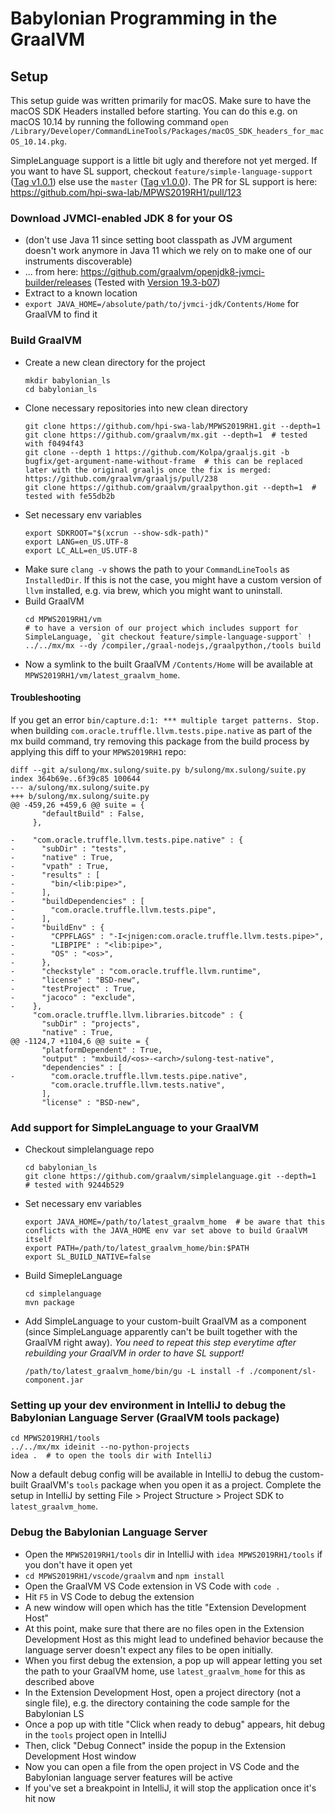 # Babylonian Programming in the GraalVM

## Setup

This setup guide was written primarily for macOS. Make sure to have the macOS SDK Headers installed before starting. You can do this e.g. on macOS 10.14 by running the following command `open /Library/Developer/CommandLineTools/Packages/macOS_SDK_headers_for_macOS_10.14.pkg`.

SimpleLanguage support is a little bit ugly and therefore not yet merged. If you want to have SL support, checkout `feature/simple-language-support` ([Tag v1.0.1](https://github.com/hpi-swa-lab/MPWS2019RH1/releases/tag/v1.0.1)) else use the `master` ([Tag v1.0.0](https://github.com/hpi-swa-lab/MPWS2019RH1/releases/tag/v1.0.0)). The PR for SL support is here: https://github.com/hpi-swa-lab/MPWS2019RH1/pull/123

### Download JVMCI-enabled JDK 8 for your OS

- (don't use Java 11 since setting boot classpath as JVM argument doesn't work anymore in Java 11 which we rely on to make one of our instruments discoverable)
- ... from here: https://github.com/graalvm/openjdk8-jvmci-builder/releases (Tested with [Version 19.3-b07](https://github.com/graalvm/openjdk8-jvmci-builder/releases/tag/jvmci-19.3-b07))
- Extract to a known location
- `export JAVA_HOME=/absolute/path/to/jvmci-jdk/Contents/Home` for GraalVM to find it

### Build GraalVM

- Create a new clean directory for the project
  ```
  mkdir babylonian_ls
  cd babylonian_ls
  ```
- Clone necessary repositories into new clean directory
  ```
  git clone https://github.com/hpi-swa-lab/MPWS2019RH1.git --depth=1
  git clone https://github.com/graalvm/mx.git --depth=1  # tested with f0494f43
  git clone --depth 1 https://github.com/Kolpa/graaljs.git -b bugfix/get-argument-name-without-frame  # this can be replaced later with the original graaljs once the fix is merged: https://github.com/graalvm/graaljs/pull/238
  git clone https://github.com/graalvm/graalpython.git --depth=1  # tested with fe55db2b
  ```
- Set necessary env variables
  ```
  export SDKROOT="$(xcrun --show-sdk-path)"
  export LANG=en_US.UTF-8
  export LC_ALL=en_US.UTF-8
  ```
- Make sure `clang -v` shows the path to your `CommandLineTools` as `InstalledDir`. If this is not the case, you might have a custom version of `llvm` installed, e.g. via brew, which you might want to uninstall.
- Build GraalVM
  ```
  cd MPWS2019RH1/vm
  # to have a version of our project which includes support for SimpleLanguage, `git checkout feature/simple-language-support` !
  ../../mx/mx --dy /compiler,/graal-nodejs,/graalpython,/tools build
  ```
- Now a symlink to the built GraalVM `/Contents/Home` will be available at `MPWS2019RH1/vm/latest_graalvm_home`.

#### Troubleshooting

If you get an error `bin/capture.d:1: *** multiple target patterns. Stop.` when building `com.oracle.truffle.llvm.tests.pipe.native` as part of the mx build command, try removing this package from the build process by applying this diff to your `MPWS2019RH1` repo:

```
diff --git a/sulong/mx.sulong/suite.py b/sulong/mx.sulong/suite.py
index 364b69e..6f39c85 100644
--- a/sulong/mx.sulong/suite.py
+++ b/sulong/mx.sulong/suite.py
@@ -459,26 +459,6 @@ suite = {
       "defaultBuild" : False,
     },

-    "com.oracle.truffle.llvm.tests.pipe.native" : {
-      "subDir" : "tests",
-      "native" : True,
-      "vpath" : True,
-      "results" : [
-        "bin/<lib:pipe>",
-      ],
-      "buildDependencies" : [
-        "com.oracle.truffle.llvm.tests.pipe",
-      ],
-      "buildEnv" : {
-        "CPPFLAGS" : "-I<jnigen:com.oracle.truffle.llvm.tests.pipe>",
-        "LIBPIPE" : "<lib:pipe>",
-        "OS" : "<os>",
-      },
-      "checkstyle" : "com.oracle.truffle.llvm.runtime",
-      "license" : "BSD-new",
-      "testProject" : True,
-      "jacoco" : "exclude",
-    },
     "com.oracle.truffle.llvm.libraries.bitcode" : {
       "subDir" : "projects",
       "native" : True,
@@ -1124,7 +1104,6 @@ suite = {
       "platformDependent" : True,
       "output" : "mxbuild/<os>-<arch>/sulong-test-native",
       "dependencies" : [
-        "com.oracle.truffle.llvm.tests.pipe.native",
         "com.oracle.truffle.llvm.tests.native",
       ],
       "license" : "BSD-new",
```

### Add support for SimpleLanguage to your GraalVM

- Checkout simplelanguage repo
  ```
  cd babylonian_ls
  git clone https://github.com/graalvm/simplelanguage.git --depth=1  # tested with 9244b529
  ```
- Set necessary env variables
  ```
  export JAVA_HOME=/path/to/latest_graalvm_home  # be aware that this conflicts with the JAVA_HOME env var set above to build GraalVM itself
  export PATH=/path/to/latest_graalvm_home/bin:$PATH
  export SL_BUILD_NATIVE=false
  ```
- Build SimepleLanguage
  ```
  cd simplelanguage
  mvn package
  ```
- Add SimpleLanguage to your custom-built GraalVM as a component (since SimpleLanguage apparently can't be built together with the GraalVM right away). _You need to repeat this step everytime after rebuilding your GraalVM in order to have SL support!_
  ```
  /path/to/latest_graalvm_home/bin/gu -L install -f ./component/sl-component.jar
  ```

### Setting up your dev environment in IntelliJ to debug the Babylonian Language Server (GraalVM tools package)

```
cd MPWS2019RH1/tools
../../mx/mx ideinit --no-python-projects
idea .  # to open the tools dir with IntelliJ
```

Now a default debug config will be available in IntelliJ to debug the custom-built GraalVM's `tools` package when you open it as a project. Complete the setup in IntelliJ by setting File > Project Structure > Project SDK to `latest_graalvm_home`.

### Debug the Babylonian Language Server

- Open the `MPWS2019RH1/tools` dir in IntelliJ with `idea MPWS2019RH1/tools` if you don't have it open yet
- `cd MPWS2019RH1/vscode/graalvm` and `npm install`
- Open the GraalVM VS Code extension in VS Code with `code .`
- Hit `F5` in VS Code to debug the extension
- A new window will open which has the title "Extension Development Host"
- At this point, make sure that there are no files open in the Extension Development Host as this might lead to undefined behavior because the language server doesn't expect any files to be open initially.
- When you first debug the extension, a pop up will appear letting you set the path to your GraalVM home, use `latest_graalvm_home` for this as described above
- In the Extension Development Host, open a project directory (not a single file), e.g. the directory containing the code sample for the Babylonian LS
- Once a pop up with title "Click when ready to debug" appears, hit debug in the `tools` project open in IntelliJ
- Then, click "Debug Connect" inside the popup in the Extension Development Host window
- Now you can open a file from the open project in VS Code and the Babylonian language server features will be active
- If you've set a breakpoint in IntelliJ, it will stop the application once it's hit now
